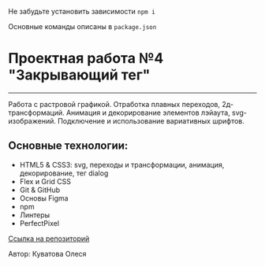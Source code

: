 
Не забудьте установить зависимости `npm i` 

Основные команды описаны в `package.json`

# Проектная работа №4 "Закрывающий тег"
________________________________________

Работа с растровой графикой. Отработка плавных переходов, 2д-трансформаций. Анимация и декорирование элементов лэйаута, svg-изображений. Подключение и использование вариативных шрифтов. 

## Основные технологии:
* HTML5 & CSS3: svg, переходы и трансформации, анимация, декорирование, тег dialog
* Flex и Grid CSS
* Git & GitHub
* Основы Figma
* npm
* Линтеры
* PerfectPixel

[Ссылка на репозиторий](https://github.com/olecuva/zakrivayuschiy-teg-f.git)

Автор: Куватова Олеся
